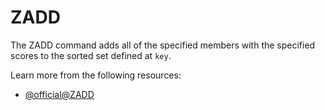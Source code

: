 # ZADD

The ZADD command adds all of the specified members with the specified scores to the sorted set defined at `key`.

Learn more from the following resources:

- [@official@ZADD](https://redis.io/docs/latest/commands/zadd/)